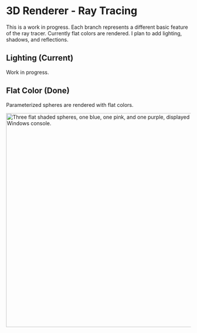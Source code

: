 # 3D Renderer - Ray Tracing
This is a work in progress. Each branch represents a different basic feature of the ray tracer. Currently flat colors are rendered. I plan to add lighting, shadows, and reflections.

## Lighting (Current)
Work in progress.
## Flat Color (Done)
Parameterized spheres are rendered with flat colors. 

<img width="583" alt="Three flat shaded spheres, one blue, one pink, and one purple, displayed on a Windows console." src="https://user-images.githubusercontent.com/74445404/225229690-5caf386b-8999-445a-b5bb-bc3540a1ee8d.png">
